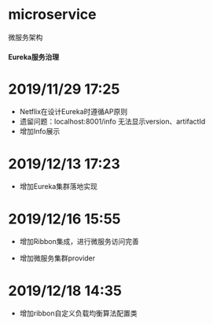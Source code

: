 # microservice
微服务架构

#### Eureka服务治理
 # 2019/11/29 17:25
 - Netflix在设计Eureka时遵循AP原则
 - 遗留问题：localhost:8001/info 无法显示version、artifactId
 - 增加Info展示
 
# 2019/12/13 17:23
- 增加Eureka集群落地实现


# 2019/12/16 15:55
 - 增加Ribbon集成，进行微服务访问完善 
 
 - 增加微服务集群provider
 
# 2019/12/18 14:35
- 增加ribbon自定义负载均衡算法配置类
